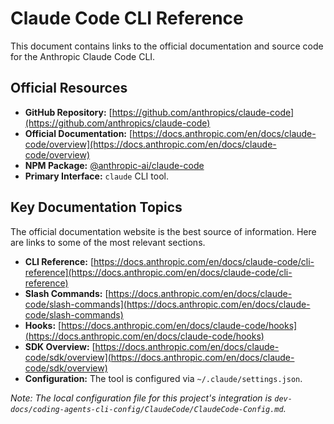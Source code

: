 # Claude Code CLI Reference

This document contains links to the official documentation and source code for the Anthropic Claude Code CLI.

## Official Resources

- **GitHub Repository:** [https://github.com/anthropics/claude-code](https://github.com/anthropics/claude-code)
- **Official Documentation:** [https://docs.anthropic.com/en/docs/claude-code/overview](https://docs.anthropic.com/en/docs/claude-code/overview)
- **NPM Package:** [@anthropic-ai/claude-code](https://www.npmjs.com/package/@anthropic-ai/claude-code)
- **Primary Interface:** `claude` CLI tool.

## Key Documentation Topics

The official documentation website is the best source of information. Here are links to some of the most relevant sections.

- **CLI Reference:** [https://docs.anthropic.com/en/docs/claude-code/cli-reference](https://docs.anthropic.com/en/docs/claude-code/cli-reference)
- **Slash Commands:** [https://docs.anthropic.com/en/docs/claude-code/slash-commands](https://docs.anthropic.com/en/docs/claude-code/slash-commands)
- **Hooks:** [https://docs.anthropic.com/en/docs/claude-code/hooks](https://docs.anthropic.com/en/docs/claude-code/hooks)
- **SDK Overview:** [https://docs.anthropic.com/en/docs/claude-code/sdk/overview](https://docs.anthropic.com/en/docs/claude-code/sdk/overview)
- **Configuration:** The tool is configured via `~/.claude/settings.json`.

*Note: The local configuration file for this project's integration is `dev-docs/coding-agents-cli-config/ClaudeCode/ClaudeCode-Config.md`.*
